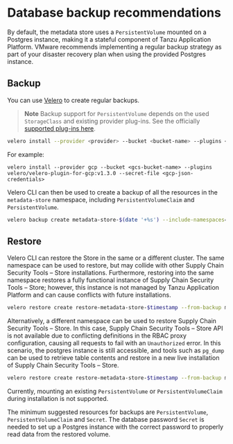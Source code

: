 # Database backup recommendations

By default, the metadata store uses a `PersistentVolume` mounted on a Postgres instance, making it a stateful component of Tanzu Application Platform. VMware recommends implementing a regular backup strategy as part of your disaster recovery plan when using the provided Postgres instance.

## <a id='backup-store'></a>Backup
You can use [Velero](https://velero.io/) to create regular backups.

>**Note** Backup support for `PersistentVolume` depends on the used `StorageClass` and existing provider plug-ins. See the officially [supported plug-ins here](https://velero.io/plugins/).

```bash
velero install --provider <provider> --bucket <bucket-name> --plugins <plugin-image-location> --secret-file <secrets-file>
```

For example:

```console
velero install --provider gcp --bucket <gcs-bucket-name> --plugins velero/velero-plugin-for-gcp:v1.3.0 --secret-file <gcp-json-credentials>
```

Velero CLI can then be used to create a backup of all the resources in the `metadata-store` namespace, including `PersistentVolumeClaim` and `PersistentVolume`.

```bash
velero backup create metadata-store-$(date '+%s') --include-namespaces=metadata-store
```

## <a id='restore-store'></a>Restore
Velero CLI can restore the Store in the same or a different cluster. The same namespace can be used to restore, but may collide with other Supply Chain Security Tools – Store installations. Furthermore, restoring into the same namespace restores a fully functional instance of Supply Chain Security Tools – Store; however, this instance is not managed by Tanzu Application Platform and can cause conflicts with future installations.

```bash
velero restore create restore-metadata-store-$timestamp --from-backup metadata-store-$timestamp --namespace-mappings metadata-store:metadata-store
```

Alternatively, a different namespace can be used to restore Supply Chain Security Tools – Store. In this case, Supply Chain Security Tools – Store API is not available due to conflicting definitions in the RBAC proxy configuration, causing all requests to fail with an `Unauthorized` error. In this scenario, the postgres instance is still accessible, and tools such as `pg_dump` can be used to retrieve table contents and restore in a new live installation of Supply Chain Security Tools – Store.

```bash
velero restore create restore-metadata-store-$timestamp --from-backup metadata-store-$timestamp --namespace-mappings metadata-store:restored-metadata-store
```

Currently, mounting an existing `PersistentVolume` or `PersistentVolumeClaim` during installation is not supported.

The minimum suggested resources for backups are `PersistentVolume`, `PersistentVolumeClaim` and `Secret`. The database password `Secret` is needed to set up a Postgres instance with the correct password to properly read data from the restored volume.


​

